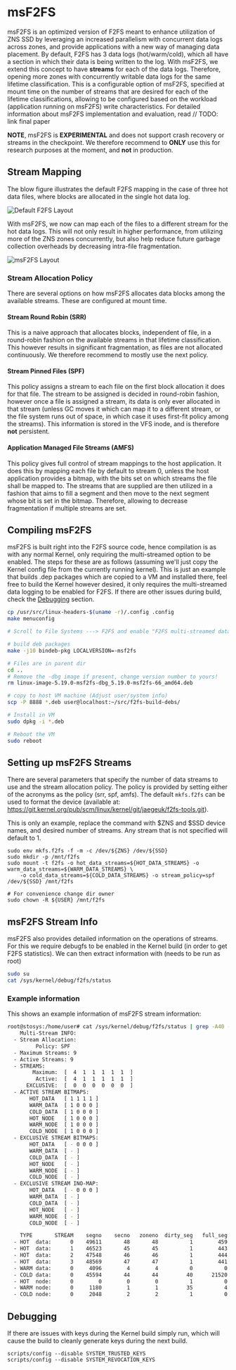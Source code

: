 # msF2FS

msF2FS is an optimized version of F2FS meant to enhance utilization of ZNS SSD by leveraging an increased parallelism with concurrent data logs across zones, and provide applications with a new way of managing data placement. By default, F2FS has 3 data logs (hot/warm/cold), which all have a section in which their data is being written to the log. With msF2FS, we extend this concept to have __streams__ for each of the data logs. Therefore, opening more zones with concurrently writable data logs for the same lifetime classification. This is a configurable option of msF2FS, specified at mount time on the number of streams that are desired for each of the lifetime classifications, allowing to be configured based on the workload (application running on msF2FS) write characteristics. For detailed information about msF2FS implementation and evaluation, read // TODO: link final paper

**NOTE**, msF2FS is **EXPERIMENTAL** and does not support crash recovery or streams in the checkpoint. We therefore recommend to **ONLY** use this for research purposes at the moment, and **not** in production.

## Stream Mapping

The blow figure illustrates the default F2FS mapping in the case of three hot data files, where blocks are allocated in the single hot data log.

![Default F2FS Layout](Documentation/filesystems/figs/f2fs-zone-layout.png)

With msF2FS, we now can map each of the files to a different stream for the hot data logs. This will not only result in higher performance, from utilizing more of the ZNS zones concurrently, but also help reduce future garbage collection overheads by decreasing intra-file fragmentation.

![msF2FS Layout](Documentation/filesystems/figs/msf2fs-zone-layout.png)

### Stream Allocation Policy

There are several options on how msF2FS allocates data blocks among the available streams. These are configured at mount time.

#### Stream Round Robin (SRR)

This is a naive approach that allocates blocks, independent of file, in a round-robin fashion on the available streams in that lifetime classification. This however results in significant fragmentation, as files are not allocated continuously. We therefore recommend to mostly use the next policy.

#### Stream Pinned Files (SPF)

This policy assigns a stream to each file on the first block allocation it does for that file. The stream to be assigned is decided in round-robin fashion, however once a file is assigned a stream, its data is only ever allocated in that stream (unless GC moves it which can map it to a different stream, or the file system runs out of space, in which case it uses first-fit policy among the streams). This information is stored in the VFS inode, and is therefore __not__ persistent.

#### Application Managed File Streams (AMFS)

This policy gives full control of stream mappings to the host application. It does this by mapping each file by default to stream 0, unless the host application provides a bitmap, with the bits set on which streams the file shall be mapped to. The streams that are supplied are then utilized in a fashion that aims to fill a segment and then move to the next segment whose bit is set in the bitmap. Therefore, allowing to decrease fragmentation if multiple streams are set.

## Compiling msF2FS

msF2FS is built right into the F2FS source code, hence compilation is as with any normal Kernel, only requiring the multi-streamed option to be enabled. The steps for these are as follows (assuming we'll just copy the Kernel config file from the currently running kernel). This is just an example that builds .dep packages which are copied to a VM and installed there, feel free to build the Kernel however desired, it only requires the multi-streamed data logging to be enabled for F2FS. If there are other issues during build, check the [Debugging](#Debugging) section.

```bash
cp /usr/src/linux-headers-$(uname -r)/.config .config
make menuconfig

# Scroll to File Systems ---> F2FS and enable "F2FS multi-streamed data logging (EXPERIMENTAL)"

# build deb packages
make -j10 bindeb-pkg LOCALVERSION=-msf2fs

# Files are in parent dir
cd ..
# Remove the -dbg image if present, change version number to yours!
rm linux-image-5.19.0-msf2fs-dbg_5.19.0-msf2fs-66_amd64.deb

# copy to host VM machine (Adjust user/system info)
scp -P 8888 *.deb user@localhost:~/src/f2fs-build-debs/

# Install in VM
sudo dpkg -i *.deb

# Reboot the VM
sudo reboot
```

## Setting up msF2FS Streams

There are several parameters that specify the number of data streams to use and the stream allocation policy. The policy is provided by setting either of the acronyms as the policy (srr, spf, amfs). The default `mkfs.f2fs` can be used to format the device (available at: https://git.kernel.org/pub/scm/linux/kernel/git/jaegeuk/f2fs-tools.git).

This is only an example, replace the command with $ZNS and $SSD device names, and desired number of streams. Any stream that is not specified will default to 1.

```
sudo env mkfs.f2fs -f -m -c /dev/${ZNS} /dev/${SSD}
sudo mkdir -p /mnt/f2fs
sudo mount -t f2fs -o hot_data_streams=${HOT_DATA_STREAMS} -o warm_data_streams=${WARM_DATA_STREAMS} \
    -o cold_data_streams=${COLD_DATA_STREAMS} -o stream_policy=spf /dev/${SSD} /mnt/f2fs

# For convenience change dir owner
sudo chown -R ${USER} /mnt/f2fs
```

## msF2FS Stream Info

msF2FS also provides detailed information on the operations of streams. For this we require debugfs to be enabled in the Kernel build (in order to get F2FS statistics). We can then extract information with (needs to be run as root)

```bash
sudo su
cat /sys/kernel/debug/f2fs/status 
```

### Example information

This shows an example information of msF2FS stream information:

```bash
root@stosys:/home/user# cat /sys/kernel/debug/f2fs/status | grep -A40 -i "multi"
    Multi-Stream INFO:
  - Stream Allocation:
         Policy: SPF
  - Maximum Streams: 9
  - Active Streams: 9
  - STREAMS:
        Maximum:  [  4  1  1  1  1  1  ]
         Active:  [  4  1  1  1  1  1  ]
      EXCLUSIVE:  [  0  0  0  0  0  0  ]
  - ACTIVE STREAM BITMAPS:
       HOT_DATA   [ 1 1 1 1 ]
       WARM_DATA  [ 1 0 0 0 ]
       COLD_DATA  [ 1 0 0 0 ]
       HOT_NODE   [ 1 0 0 0 ]
       WARM_NODE  [ 1 0 0 0 ]
       COLD_NODE  [ 1 0 0 0 ]
  - EXCLUSIVE STREAM BITMAPS:
       HOT_DATA   [ - 0 0 0 ]
       WARM_DATA  [ - ]
       COLD_DATA  [ - ]
       HOT_NODE   [ - ]
       WARM_NODE  [ - ]
       COLD_NODE  [ - ]
  - EXCLUSIVE STREAM INO-MAP:
       HOT_DATA   [ - 0 0 0 ]
       WARM_DATA  [ - ]
       COLD_DATA  [ - ]
       HOT_NODE   [ - ]
       WARM_NODE  [ - ]
       COLD_NODE  [ - ]

    TYPE       STREAM    segno    secno   zoneno  dirty_seg   full_seg  valid_blk
  - HOT  data:      0    49611       48       48          1        459     235012
  - HOT  data:      1    46523       45       45          1        443     227084
  - HOT  data:      2    47548       46       46          1        444     227508
  - HOT  data:      3    48569       47       47          1        441     226188
  - WARM data:      0     4096        4        4          0          0          0
  - COLD data:      0    45594       44       44         40      21520   11028479
  - HOT  node:      0        0        0        0          1          0          1
  - WARM node:      0     1180        1        1         35          4      15452
  - COLD node:      0     2048        2        2          1          0         20
```


## Debugging

If there are issues with keys during the Kernel build simply run, which will cause the build to cleanly generate keys during the next build.

```
scripts/config --disable SYSTEM_TRUSTED_KEYS
scripts/config --disable SYSTEM_REVOCATION_KEYS
```
